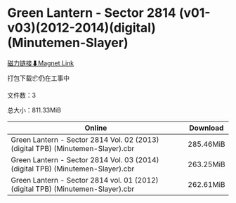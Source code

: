 # Green Lantern - Sector 2814 (v01-v03)(2012-2014)(digital)(Minutemen-Slayer)

[磁力链接⬇Magnet Link](magnet:?xt=urn:btih:b9f69854947cb0d6d2838d9dea9d0b5fdf9fc05c&dn=Green%20Lantern%20-%20Sector%202814%20%28v01-v03%29%282012-2014%29%28digital%29%28Minutemen-Slayer%29)

打包下载📦仍在工事中

文件数：3

总大小：811.33MiB

Online | Download
--- | ---
Green Lantern - Sector 2814 Vol. 02 (2013) (digital TPB) (Minutemen-Slayer).cbr | 285.46MiB
Green Lantern - Sector 2814 Vol. 03 (2014) (digital TPB) (Minutemen-Slayer).cbr | 263.25MiB
Green Lantern - Sector 2814 vol. 01 (2012) (digital TPB) (Minutemen-Slayer).cbr | 262.61MiB